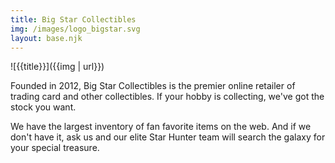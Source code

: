 ```yaml
---
title: Big Star Collectibles
img: /images/logo_bigstar.svg
layout: base.njk
---
```


![{{title}}]({{img | url}})

Founded in 2012, Big Star Collectibles is the premier online retailer of trading card and other collectibles. If your hobby is collecting, we've got the stock you want.

We have the largest inventory of fan favorite items on the web. And if we don't have it, ask us and our elite Star Hunter team will search the galaxy for your special treasure.
